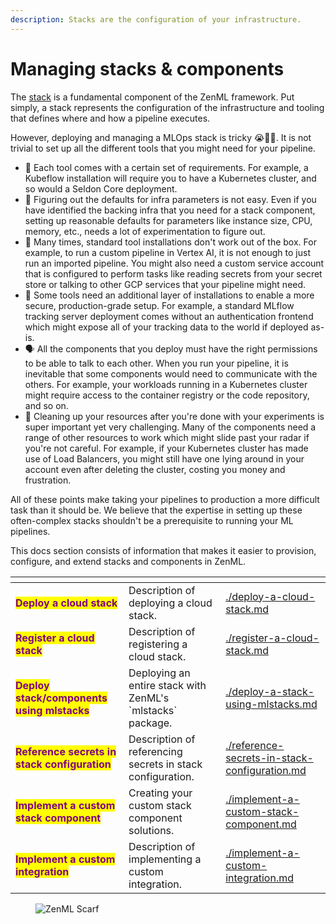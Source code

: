 ```yaml
---
description: Stacks are the configuration of your infrastructure.
---
```


# Managing stacks & components

The [stack](../../user-guide/production-guide/understand-stacks.md) is a fundamental component of the ZenML framework. Put simply, a stack represents the configuration of the infrastructure and tooling that defines where and how a pipeline executes.

However, deploying and managing a MLOps stack is tricky 😭😵‍💫. It is not trivial to set up all the different tools that you might need for your pipeline.

* 🌈 Each tool comes with a certain set of requirements. For example, a Kubeflow installation will require you to have a Kubernetes cluster, and so would a Seldon Core deployment.
* 🤔 Figuring out the defaults for infra parameters is not easy. Even if you have identified the backing infra that you need for a stack component, setting up reasonable defaults for parameters like instance size, CPU, memory, etc., needs a lot of experimentation to figure out.
* 🚧 Many times, standard tool installations don't work out of the box. For example, to run a custom pipeline in Vertex AI, it is not enough to just run an imported pipeline. You might also need a custom service account that is configured to perform tasks like reading secrets from your secret store or talking to other GCP services that your pipeline might need.
* 🔐 Some tools need an additional layer of installations to enable a more secure, production-grade setup. For example, a standard MLflow tracking server deployment comes without an authentication frontend which might expose all of your tracking data to the world if deployed as-is.
* 🗣️ All the components that you deploy must have the right permissions to be able to talk to each other. When you run your pipeline, it is inevitable that some components would need to communicate with the others. For example, your workloads running in a Kubernetes cluster might require access to the container registry or the code repository, and so on.
* 🧹 Cleaning up your resources after you're done with your experiments is super important yet very challenging. Many of the components need a range of other resources to work which might slide past your radar if you're not careful. For example, if your Kubernetes cluster has made use of Load Balancers, you might still have one lying around in your account even after deleting the cluster, costing you money and frustration.

All of these points make taking your pipelines to production a more difficult task than it should be. We believe that the expertise in setting up these often-complex stacks shouldn't be a prerequisite to running your ML pipelines.

This docs section consists of information that makes it easier to provision, configure, and extend stacks and components in ZenML.

<table data-view="cards">
  <thead>
    <tr>
      <th></th>
      <th></th>
      <th data-hidden data-card-target data-type="content-ref"></th>
    </tr>
  </thead>
  <tbody>
    <tr>
      <td><mark style="color:purple;"><strong>Deploy a cloud stack</strong></mark></td>
      <td>Description of deploying a cloud stack.</td>
      <td><a href="./deploy-a-cloud-stack.md">./deploy-a-cloud-stack.md</a></td>
    </tr>
    <tr>
      <td><mark style="color:purple;"><strong>Register a cloud stack</strong></mark></td>
      <td>Description of registering a cloud stack.</td>
      <td><a href="./register-a-cloud-stack.md">./register-a-cloud-stack.md</a></td>
    </tr>
    <tr>
      <td><mark style="color:purple;"><strong>Deploy stack/components using mlstacks</strong></mark></td>
      <td>Deploying an entire stack with ZenML's `mlstacks` package.</td>
      <td><a href="./deploy-a-stack-using-mlstacks.md">./deploy-a-stack-using-mlstacks.md</a></td>
    </tr>
    <tr>
      <td><mark style="color:purple;"><strong>Reference secrets in stack configuration</strong></mark></td>
      <td>Description of referencing secrets in stack configuration.</td>
      <td><a href="./reference-secrets-in-stack-configuration.md">./reference-secrets-in-stack-configuration.md</a></td>
    </tr>
    <tr>
      <td><mark style="color:purple;"><strong>Implement a custom stack component</strong></mark></td>
      <td>Creating your custom stack component solutions.</td>
      <td><a href="./implement-a-custom-stack-component.md">./implement-a-custom-stack-component.md</a></td>
    </tr>
    <tr>
      <td><mark style="color:purple;"><strong>Implement a custom integration</strong></mark></td>
      <td>Description of implementing a custom integration.</td>
      <td><a href="./implement-a-custom-integration.md">./implement-a-custom-integration.md</a></td>
    </tr>
  </tbody>
</table>

<figure><img src="https://static.scarf.sh/a.png?x-pxid=f0b4f458-0a54-4fcd-aa95-d5ee424815bc" alt="ZenML Scarf"><figcaption></figcaption></figure>
